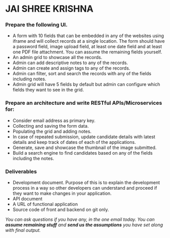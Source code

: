 # JAI SHREE KRISHNA

### Prepare the following UI.

- A form with 10 fields that can be embedded in any of the websites using iframe and will collect records at a single location. The form should have a password field, image upload field, at least one date field and at least one PDF file attachment. You can assume the remaining fields yourself.
- An admin grid to showcase all the records.
- Admin can add descriptive notes to any of the records.
- Admin can create and assign tags to any of the records.
- Admin can filter, sort and search the records with any of the fields including notes.
- Admin grid will have 5 fields by default but admin can configure which fields they want to see in the grid.


### Prepare an architecture and write RESTful APIs/Microservices for:

- Consider email address as primary key.
- Collecting and saving the form data.
- Populating the grid and adding notes.
- In case of repeated submission, update candidate details with latest details and keep track of dates of each of the applications.
- Generate, save and showcase the thumbnail of the image submitted.
- Build a search engine to find candidates based on any of the fields including the notes.


### Deliverables

- Development document. Purpose of this is to explain the development process in a way so other developers can understand and proceed if they want to make changes in your application.
- API document
- A URL of functional application
- Source code of front and backend on git only.


*You can ask questions if you have any, in the one email today. You can **assume remaining stuff** and **send us the assumptions** you have set along with final output.*
